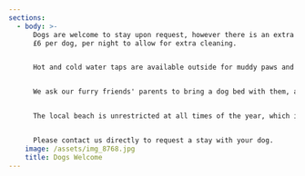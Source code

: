 ```yaml
---
sections:
  - body: >-
      Dogs are welcome to stay upon request, however there is an extra charge of
      £6 per dog, per night to allow for extra cleaning.


      Hot and cold water taps are available outside for muddy paws and we have a list of local dog friendly places to eat. 


      We ask our furry friends' parents to bring a dog bed with them, as we don't allow dogs on the furniture. 


      The local beach is unrestricted at all times of the year, which is perfect for a trip to the sea for a paddle!


      Please contact us directly to request a stay with your dog.
    image: /assets/img_8768.jpg
    title: Dogs Welcome
---
```

